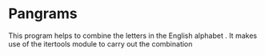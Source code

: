 # Pangrams
This program helps to combine the letters in the English alphabet .
It makes use of the itertools module to carry out the combination
